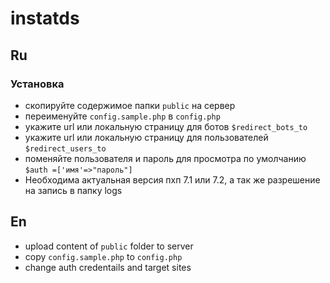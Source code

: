 # instatds

## Ru

### Установка
- скопируйте содержимое папки `public` на сервер
- переименуйте `config.sample.php` в `config.php`
- укажите url или локальную страницу для ботов `$redirect_bots_to`
- укажите url или локальную страницу для пользователей `$redirect_users_to`
- поменяйте пользователя и пароль для просмотра по умолчанию `$auth =['имя'=>"пароль"]`
- Необходима актуальная версия пхп 7.1 или 7.2, а так же разрешение на запись в папку logs

## En
- upload content of `public` folder to server
- copy `config.sample.php` to `config.php`
- change auth credentails and target sites




